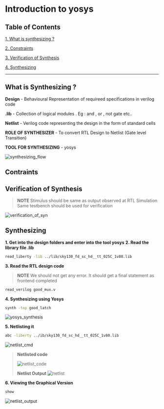 # Introduction to yosys

## Table of Contents 

  [1. What is synthesizing ?](#what-is-synthesizing-?) 
  
  [2. Constraints](#constraints)
  
  [3. Verification of Synthesis](#verification-of-synthesis)
  
  [4. Synthesizing](#synthesizing)
 
---
## What is Synthesizing ? 

**Design** - Behavioural Representation of requireed specifications in verilog code

**.lib** - Collection of logical modules . Eg : and , or , not gate etc.. 

**Netlist** - Verilog code representing the design in the form of standard cells 

**ROLE OF SYNTHESIZER** - To convert RTL Design to Netlist (Gate level Transition) 

**TOOL FOR SYNTHESIZING** - yosys

![synthesizing_flow](./Images/synthesizing_flow.png)

## Contraints

## Verification of Synthesis 

>**NOTE**
>Stimulus should be same as output observed at RTL Simulation
>Same testbench should be used for verification

![verification_of_syn](./Images/verification_of_syn)

## Synthesizing

**1. Get into the design folders and enter into the tool yosys**
**2. Read the library file .lib**
```bash
read_liberty -lib ../lib/sky130_fd_sc_hd__tt_025C_1v80.lib
```
**3. Read the RTL design code**

>**NOTE**
>We should not get any error.
>It should get a final statement as frontend completed

```bash
read_verilog good_mux.v
```
**4. Synthesizing using Yosys**
```bash
synth -top good_latch
```
![yosys_synthesis](yosys_synthesis.png)

**5. Netlisting it**
```bash
abc -liberty ../ib/sky130_fd_sc_hd__tt_025C_1v80.lib
```
![netlist_cmd](netlist_cmd.png)

>**Netlisted code**
>
>![netlist_code](netlist_code.png)
>
>**Netlist Output**
>![netlist](netlist.png)

**6. Viewing the Graphical Version**
```bash
show
```
![netlist_output](netlist_output.png)





